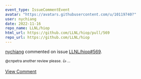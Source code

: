 ```yaml
---
event_type: IssueCommentEvent
avatar: "https://avatars.githubusercontent.com/u/10119740?"
user: nychiang
date: 2022-11-16
repo_name: LLNL/hiop
html_url: https://github.com/LLNL/hiop/pull/569
repo_url: https://github.com/LLNL/hiop
---
```


<a href='https://github.com/nychiang' target='_blank'>nychiang</a> commented on issue <a href='https://github.com/LLNL/hiop/pull/569' target='_blank'>LLNL/hiop#569</a>.

<small>@cnpetra another review please. 👍 ...</small>

<a href='https://github.com/LLNL/hiop/pull/569' target='_blank'>View Comment</a>